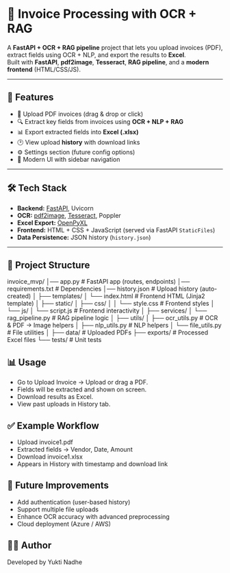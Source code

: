 # 📑 Invoice Processing with OCR + RAG

A **FastAPI + OCR + RAG pipeline** project that lets you upload invoices (PDF), extract fields using OCR + NLP, and export the results to **Excel**.  
Built with **FastAPI**, **pdf2image**, **Tesseract**, **RAG pipeline**, and a **modern frontend** (HTML/CSS/JS).

---

## 🚀 Features

- 📂 Upload PDF invoices (drag & drop or click)
- 🔍 Extract key fields from invoices using **OCR + NLP + RAG**
- 📊 Export extracted fields into **Excel (.xlsx)**
- 🕑 View upload **history** with download links
- ⚙️ Settings section (future config options)
- 🎨 Modern UI with sidebar navigation

---

## 🛠️ Tech Stack

- **Backend:** [FastAPI](https://fastapi.tiangolo.com/), Uvicorn  
- **OCR:** [pdf2image](https://pypi.org/project/pdf2image/), [Tesseract](https://github.com/tesseract-ocr/tesseract), Poppler  
- **Excel Export:** [OpenPyXL](https://openpyxl.readthedocs.io/)  
- **Frontend:** HTML + CSS + JavaScript (served via FastAPI `StaticFiles`)  
- **Data Persistence:** JSON history (`history.json`)  

---

## 📂 Project Structure

invoice_mvp/
│── app.py # FastAPI app (routes, endpoints)
│── requirements.txt # Dependencies
│── history.json # Upload history (auto-created)
│
├── templates/
│ └── index.html # Frontend HTML (Jinja2 template)
│
├── static/
│ ├── css/
│ │ └── style.css # Frontend styles
│ └── js/
│ └── script.js # Frontend interactivity
│
├── services/
│ └── rag_pipeline.py # RAG pipeline logic
│
├── utils/
│ ├── ocr_utils.py # OCR & PDF → Image helpers
│ ├── nlp_utils.py # NLP helpers
│ └── file_utils.py # File utilities
│
├── data/ # Uploaded PDFs
├── exports/ # Processed Excel files
└── tests/ # Unit tests

## 📊 Usage

- Go to Upload Invoice → Upload or drag a PDF.
- Fields will be extracted and shown on screen.
- Download results as Excel.
- View past uploads in History tab.

## ✅ Example Workflow

- Upload invoice1.pdf
- Extracted fields → Vendor, Date, Amount
- Download invoice1.xlsx
- Appears in History with timestamp and download link

## 🔮 Future Improvements

- Add authentication (user-based history)
- Support multiple file uploads
- Enhance OCR accuracy with advanced preprocessing
- Cloud deployment (Azure / AWS)

## 👨‍💻 Author
Developed by Yukti Nadhe
